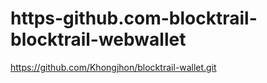 # https-github.com-blocktrail-blocktrail-webwallet
https://github.com/Khongjhon/blocktrail-wallet.git
